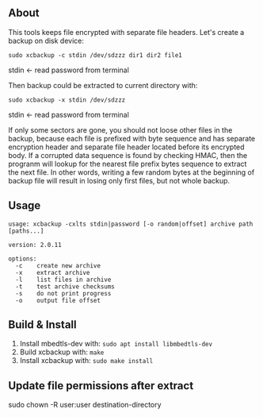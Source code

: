 About
-----
This tools keeps file encrypted with separate file headers. Let's create a backup on disk device:
```
sudo xcbackup -c stdin /dev/sdzzz dir1 dir2 file1
```
stdin <- read password from terminal

Then backup could be extracted to current directory with:
```
sudo xcbackup -x stdin /dev/sdzzz
```
stdin <- read password from terminal

If only some sectors are gone, you should not loose other files in the backup, because each file is prefixed with byte sequence and has separate encryption header and separate file header located before its encrypted body. If a corrupted data sequence is found by checking HMAC, then the progranm will lookup for the nearest file prefix bytes sequence to extract the next file. In other words, writing a few random bytes at the beginning of backup file will result in losing only first files, but not whole backup.

Usage
-----
```
usage: xcbackup -cxlts stdin|password [-o random|offset] archive path [paths...]

version: 2.0.11

options:
  -c    create new archive
  -x    extract archive
  -l    list files in archive
  -t    test archive checksums
  -s    do not print progress
  -o    output file offset

```

Build & Install
---------------
1. Install mbedtls-dev with: `sudo apt install libmbedtls-dev`
2. Build xcbackup with: `make`
3. Install xcbackup with: `sudo make install`

Update file permissions after extract
-------------------------------------

sudo chown -R user:user destination-directory
